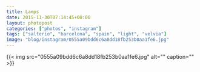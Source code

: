 ```yaml
---
title: Lamps
date: 2015-11-30T07:14:45+00:00
layout: photopost
categories: ["photos", "instagram"]
tags: ["salterio", "barcelona", "spain", "light", "velvia"]
image: "blog/instagram/0555a09bdd6c6a8dd18fb253b0aa1fe6.jpg"
---
```


{{< img src="0555a09bdd6c6a8dd18fb253b0aa1fe6.jpg" alt="" caption="" >}}



